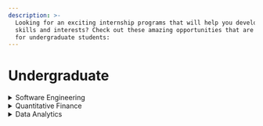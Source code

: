 ```yaml
---
description: >-
  Looking for an exciting internship programs that will help you develop your
  skills and interests? Check out these amazing opportunities that are perfect
  for undergraduate students:
---
```


# Undergraduate

<details>

<summary>Software Engineering </summary>

* Microsoft Explore Internship - [Apply Now!](https://careers.microsoft.com/students/exploreinternship)
* Facebook Software Engineering Internship - [Apply Now!](https://www.facebook.com/careers/students-and-grads/students)
* IBM Software Engineer Internship - [Apply Now!](https://www.ibm.com/careers/us-en/early-career/internship/)

</details>

<details>

<summary>Quantitative Finance </summary>

* Two Sigma Internship Program - [Apply Now!](https://careers.twosigma.com/)
* Jane Street Internship Program - [Apply Now!](https://www.janestreet.com/join-jane-street/open-roles/?type=internship\&location=new-york)
* Citadel Securities Quantitative Research Internship - [Apply Now!](https://www.citadelsecurities.com/careers/students-and-recent-graduates/quantitative-research-summer-internship)
* D. E. Shaw Group Quantitative Analyst Internship - [Apply Now!](https://www.deshaw.com/careers/internships/quantitative-analyst-summer-internship)

</details>

<details>

<summary>Data Analytics</summary>



</details>

